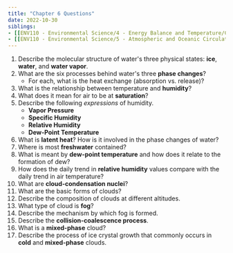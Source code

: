 ```yaml
---
title: "Chapter 6 Questions"
date: 2022-10-30
siblings:
- [[ENV110 - Environmental Science/4 - Energy Balance and Temperature/Chapter 4 Questions]]
- [[ENV110 - Environmental Science/5 - Atmospheric and Oceanic Circulation/Chapter 5 Questions]]
---
```


1. Describe the molecular structure of water's three physical states: **ice**, **water**, and **water vapor**.
2. What are the six processes behind water's three **phase changes**?
	* For each, what is the heat exchange (absorption vs. release)?
3. What is the relationship between temperature and **humidity**?
4. What does it mean for air to be at **saturation**?
5. Describe the following *expressions* of humidity.
	* **Vapor Pressure**
	* **Specific Humidity**
	* **Relative Humidity**
	* **Dew-Point Temperature**
6. What is **latent heat**? How is it involved in the phase changes of water?
7. Where is most **freshwater** contained?
8. What is meant by **dew-point temperature** and how does it relate to the formation of dew?
9. How does the daily trend in **relative humidity** values compare with the daily trend in air temperature?
10. What are **cloud-condensation nuclei**?
11. What are the basic forms of clouds?
12. Describe the composition of clouds at different altitudes.
13. What type of cloud is **fog**?
14. Describe the mechanism by which fog is formed.
15. Describe the **collision-coalescence process**.
16. What is a **mixed-phase** cloud?
17. Describe the process of ice crystal growth that commonly occurs in **cold** and **mixed-phase** clouds.